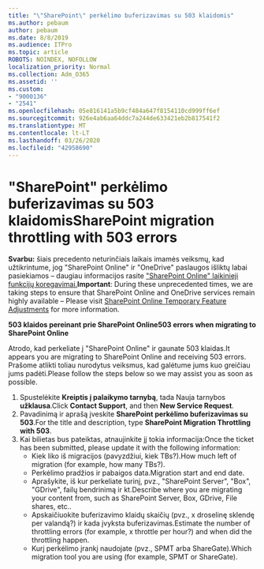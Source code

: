 ```yaml
---
title: "\"SharePoint\" perkėlimo buferizavimas su 503 klaidomis"
ms.author: pebaum
author: pebaum
ms.date: 8/8/2019
ms.audience: ITPro
ms.topic: article
ROBOTS: NOINDEX, NOFOLLOW
localization_priority: Normal
ms.collection: Adm_O365
ms.assetid: ''
ms.custom:
- "9000136"
- "2541"
ms.openlocfilehash: 05e816141a5b9cf484a647f8154110cd999ff6ef
ms.sourcegitcommit: 926e4ab6aa64ddc7a244de633421eb2b817541f2
ms.translationtype: MT
ms.contentlocale: lt-LT
ms.lasthandoff: 03/26/2020
ms.locfileid: "42958690"
---
```

# <a name="sharepoint-migration-throttling-with-503-errors"></a><span data-ttu-id="fc126-102">"SharePoint" perkėlimo buferizavimas su 503 klaidomis</span><span class="sxs-lookup"><span data-stu-id="fc126-102">SharePoint migration throttling with 503 errors</span></span>

<span data-ttu-id="fc126-103">**Svarbu:** šiais precedento neturinčiais laikais imamės veiksmų, kad užtikrintume, jog "SharePoint Online" ir "OneDrive" paslaugos išliktų labai pasiekiamos – daugiau informacijos rasite ["SharePoint Online" laikinieji funkcijų koregavimai.](https://aka.ms/ODSPAdjustments)</span><span class="sxs-lookup"><span data-stu-id="fc126-103">**Important**: During these unprecedented times, we are taking steps to ensure that SharePoint Online and OneDrive services remain highly available – Please visit [SharePoint Online Temporary Feature Adjustments](https://aka.ms/ODSPAdjustments) for more information.</span></span>

<span data-ttu-id="fc126-104">**503 klaidos pereinant prie SharePoint Online**</span><span class="sxs-lookup"><span data-stu-id="fc126-104">**503 errors when migrating to SharePoint Online**</span></span>

<span data-ttu-id="fc126-105">Atrodo, kad perkeliate į "SharePoint Online" ir gaunate 503 klaidas.</span><span class="sxs-lookup"><span data-stu-id="fc126-105">It appears you are migrating to SharePoint Online and receiving 503 errors.</span></span> <span data-ttu-id="fc126-106">Prašome atlikti toliau nurodytus veiksmus, kad galėtume jums kuo greičiau jums padėti.</span><span class="sxs-lookup"><span data-stu-id="fc126-106">Please follow the steps below so we may assist you as soon as possible.</span></span> 

1. <span data-ttu-id="fc126-107">Spustelėkite **Kreiptis į palaikymo tarnybą**, tada Nauja tarnybos **užklausa**.</span><span class="sxs-lookup"><span data-stu-id="fc126-107">Click **Contact Support**, and then **New Service Request**.</span></span>
2. <span data-ttu-id="fc126-108">Pavadinimą ir aprašą įveskite **SharePoint perkėlimo buferizavimas su 503**.</span><span class="sxs-lookup"><span data-stu-id="fc126-108">For the title and description, type **SharePoint Migration Throttling with 503**.</span></span>
3. <span data-ttu-id="fc126-109">Kai bilietas bus pateiktas, atnaujinkite jį tokia informacija:</span><span class="sxs-lookup"><span data-stu-id="fc126-109">Once the ticket has been submitted, please update it with the following information:</span></span>
    - <span data-ttu-id="fc126-110">Kiek liko iš migracijos (pavyzdžiui, kiek TBs?).</span><span class="sxs-lookup"><span data-stu-id="fc126-110">How much left of migration (for example, how many TBs?).</span></span>
    - <span data-ttu-id="fc126-111">Perkėlimo pradžios ir pabaigos data.</span><span class="sxs-lookup"><span data-stu-id="fc126-111">Migration start and end date.</span></span>
    - <span data-ttu-id="fc126-112">Aprašykite, iš kur perkeliate turinį, pvz., "SharePoint Server", "Box", "GDrive", failų bendrinimą ir kt.</span><span class="sxs-lookup"><span data-stu-id="fc126-112">Describe where you are migrating your content from, such as SharePoint Server, Box, GDrive, File shares, etc..</span></span>
    - <span data-ttu-id="fc126-113">Apskaičiuokite buferizavimo klaidų skaičių (pvz., x droselinę sklendę per valandą?) ir kada įvyksta buferizavimas.</span><span class="sxs-lookup"><span data-stu-id="fc126-113">Estimate the number of throttling errors (for example, x throttle per hour?) and when did the throttling happen.</span></span>
    - <span data-ttu-id="fc126-114">Kurį perkėlimo įrankį naudojate (pvz., SPMT arba ShareGate).</span><span class="sxs-lookup"><span data-stu-id="fc126-114">Which migration tool you are using (for example, SPMT or ShareGate).</span></span>


